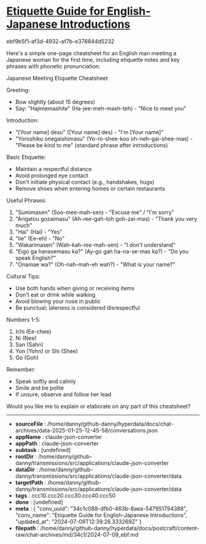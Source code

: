 # [Etiquette Guide for English-Japanese Introductions](https://claude.ai/chat/34c1c088-dfb0-463b-8aea-547951794388)

ebf9b5f1-af3d-4932-af7b-e378844d5232

 Here's a simple one-page cheatsheet for an English man meeting a Japanese woman for the first time, including etiquette notes and key phrases with phonetic pronunciation:

Japanese Meeting Etiquette Cheatsheet

Greeting:
- Bow slightly (about 15 degrees)
- Say: "Hajimemashite" (Ha-jee-meh-mash-teh) - "Nice to meet you"

Introduction:
- "[Your name] desu" ([Your name] des) - "I'm [Your name]"
- "Yoroshiku onegaishimasu" (Yo-ro-shee-koo oh-neh-gai-shee-mas) - "Please be kind to me" (standard phrase after introductions)

Basic Etiquette:
- Maintain a respectful distance
- Avoid prolonged eye contact
- Don't initiate physical contact (e.g., handshakes, hugs)
- Remove shoes when entering homes or certain restaurants

Useful Phrases:
1. "Sumimasen" (Soo-mee-mah-sen) - "Excuse me" / "I'm sorry"
2. "Arigatou gozaimasu" (Ah-ree-gah-toh goh-zai-mas) - "Thank you very much"
3. "Hai" (Hai) - "Yes"
4. "Iie" (Ee-eh) - "No"
5. "Wakarimasen" (Wah-kah-ree-mah-sen) - "I don't understand"
6. "Eigo ga hanasemasu ka?" (Ay-go gah ha-na-se-mas ka?) - "Do you speak English?"
7. "Onamae wa?" (Oh-nah-mah-eh wah?) - "What is your name?"

Cultural Tips:
- Use both hands when giving or receiving items
- Don't eat or drink while walking
- Avoid blowing your nose in public
- Be punctual; lateness is considered disrespectful

Numbers 1-5:
1. Ichi (Ee-chee)
2. Ni (Nee)
3. San (Sahn)
4. Yon (Yohn) or Shi (Shee)
5. Go (Goh)

Remember:
- Speak softly and calmly
- Smile and be polite
- If unsure, observe and follow her lead

Would you like me to explain or elaborate on any part of this cheatsheet?

---

* **sourceFile** : /home/danny/github-danny/hyperdata/docs/chat-archives/data-2025-01-25-12-45-58/conversations.json
* **appName** : claude-json-converter
* **appPath** : claude-json-converter
* **subtask** : [undefined]
* **rootDir** : /home/danny/github-danny/transmissions/src/applications/claude-json-converter
* **dataDir** : /home/danny/github-danny/transmissions/src/applications/claude-json-converter/data
* **targetPath** : /home/danny/github-danny/transmissions/src/applications/claude-json-converter/data
* **tags** : ccc10.ccc20.ccc30.ccc40.ccc50
* **done** : [undefined]
* **meta** : {
  "conv_uuid": "34c1c088-dfb0-463b-8aea-547951794388",
  "conv_name": "Etiquette Guide for English-Japanese Introductions",
  "updated_at": "2024-07-09T12:39:26.333269Z"
}
* **filepath** : /home/danny/github-danny/hyperdata/docs/postcraft/content-raw/chat-archives/md/34c1/2024-07-09_ebf.md